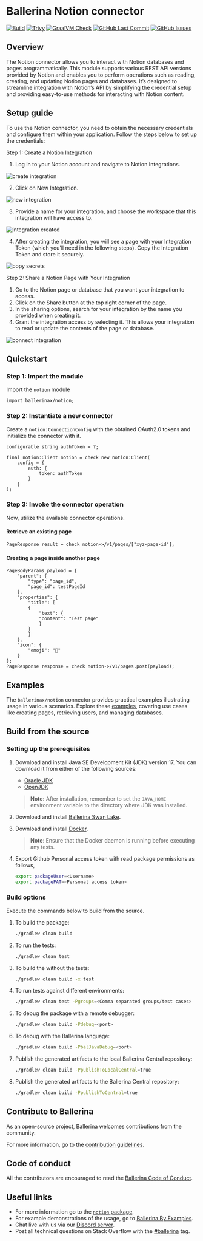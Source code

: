 # Ballerina Notion connector

[![Build](https://github.com/ballerina-platform/module-ballerinax-notion/actions/workflows/ci.yml/badge.svg)](https://github.com/ballerina-platform/module-ballerinax-notion/actions/workflows/ci.yml)
[![Trivy](https://github.com/ballerina-platform/module-ballerinax-notion/actions/workflows/trivy-scan.yml/badge.svg)](https://github.com/ballerina-platform/module-ballerinax-notion/actions/workflows/trivy-scan.yml)
[![GraalVM Check](https://github.com/ballerina-platform/module-ballerinax-notion/actions/workflows/build-with-bal-test-graalvm.yml/badge.svg)](https://github.com/ballerina-platform/module-ballerinax-notion/actions/workflows/build-with-bal-test-graalvm.yml)
[![GitHub Last Commit](https://img.shields.io/github/last-commit/ballerina-platform/module-ballerinax-notion.svg)](https://github.com/ballerina-platform/module-ballerinax-notion/commits/master)
[![GitHub Issues](https://img.shields.io/github/issues/ballerina-platform/ballerina-library/module/notion.svg?label=Open%20Issues)](https://github.com/ballerina-platform/ballerina-library/labels/module%notion)

## Overview

The Notion connector allows you to interact with Notion databases and pages programmatically. This module supports various REST API versions provided by Notion and enables you to perform operations such as reading, creating, and updating Notion pages and databases. It’s designed to streamline integration with Notion’s API by simplifying the credential setup and providing easy-to-use methods for interacting with Notion content.

## Setup guide

To use the Notion connector, you need to obtain the necessary credentials and configure them within your application. Follow the steps below to set up the credentials:

Step 1: Create a Notion Integration

1. Log in to your Notion account and navigate to Notion Integrations.

![create integration](https://github.com/ballerina-platform/module-ballerinax-notion/blob/main/docs/assets/create-integration.png?raw=true)

2. Click on New Integration.

![new integration](https://github.com/ballerina-platform/module-ballerinax-notion/blob/main/docs/assets/new-integration.png?raw=true)

3. Provide a name for your integration, and choose the workspace that this integration will have access to.

![integration created](https://github.com/ballerina-platform/module-ballerinax-notion/blob/main/docs/assets/integration-created.png?raw=true)

4. After creating the integration, you will see a page with your Integration Token (which you’ll need in the following steps). Copy the Integration Token and store it securely.

![copy secrets](https://github.com/ballerina-platform/module-ballerinax-notion/blob/main/docs/assets/secret.png?raw=true)

Step 2: Share a Notion Page with Your Integration

1. Go to the Notion page or database that you want your integration to access.
2. Click on the Share button at the top right corner of the page.
3. In the sharing options, search for your integration by the name you provided when creating it.
4. Grant the integration access by selecting it. This allows your integration to read or update the contents of the page or database.

![connect integration](https://github.com/ballerina-platform/module-ballerinax-notion/blob/main/docs/assets/connect-page.png?raw=true)

## Quickstart

### Step 1: Import the module

Import the `notion` module

```bal
import ballerinax/notion;
```

### Step 2: Instantiate a new connector

Create a `notion:ConnectionConfig` with the obtained OAuth2.0 tokens and initialize the connector with it.

```bal
configurable string authToken = ?;

final notion:Client notion = check new notion:Client(
    config = {
        auth: {
            token: authToken
        }
    }
);
```

### Step 3: Invoke the connector operation

Now, utilize the available connector operations.

#### Retrieve an existing page

```bal
PageResponse result = check notion->/v1/pages/["xyz-page-id"];
```

#### Creating a page inside another page

```bal
PageBodyParams payload = {
    "parent": {
        "type": "page_id",
        "page_id": testPageId
    },
    "properties": {
        "title": [
        {
            "text": {
            "content": "Test page"
            }
        }
        ]
    },
    "icon": {
        "emoji": "🥬"
    }
};
PageResponse response = check notion->/v1/pages.post(payload);
```

## Examples

The `ballerinax/notion` connector provides practical examples illustrating usage in various scenarios. Explore these [examples](https://github.com/ballerina-platform/module-ballerinax-notion/tree/main/examples), covering use cases like creating pages, retrieving users, and managing databases.

## Build from the source

### Setting up the prerequisites

1. Download and install Java SE Development Kit (JDK) version 17. You can download it from either of the following sources:

    - [Oracle JDK](https://www.oracle.com/java/technologies/downloads/)
    - [OpenJDK](https://adoptium.net/)

    > **Note:** After installation, remember to set the `JAVA_HOME` environment variable to the directory where JDK was installed.

2. Download and install [Ballerina Swan Lake](https://ballerina.io/).

3. Download and install [Docker](https://www.docker.com/get-started).

    > **Note**: Ensure that the Docker daemon is running before executing any tests.

4. Export Github Personal access token with read package permissions as follows,

    ```bash
    export packageUser=<Username>
    export packagePAT=<Personal access token>
    ```

### Build options

Execute the commands below to build from the source.

1. To build the package:

    ```bash
    ./gradlew clean build
    ```

2. To run the tests:

    ```bash
    ./gradlew clean test
    ```

3. To build the without the tests:

    ```bash
    ./gradlew clean build -x test
    ```

4. To run tests against different environments:

    ```bash
    ./gradlew clean test -Pgroups=<Comma separated groups/test cases>
    ```

5. To debug the package with a remote debugger:

    ```bash
    ./gradlew clean build -Pdebug=<port>
    ```

6. To debug with the Ballerina language:

    ```bash
    ./gradlew clean build -PbalJavaDebug=<port>
    ```

7. Publish the generated artifacts to the local Ballerina Central repository:

    ```bash
    ./gradlew clean build -PpublishToLocalCentral=true
    ```

8. Publish the generated artifacts to the Ballerina Central repository:

    ```bash
    ./gradlew clean build -PpublishToCentral=true
    ```

## Contribute to Ballerina

As an open-source project, Ballerina welcomes contributions from the community.

For more information, go to the [contribution guidelines](https://github.com/ballerina-platform/ballerina-lang/blob/master/CONTRIBUTING.md).

## Code of conduct

All the contributors are encouraged to read the [Ballerina Code of Conduct](https://ballerina.io/code-of-conduct).

## Useful links

-   For more information go to the [`notion` package](https://central.ballerina.io/ballerinax/notion/latest).
-   For example demonstrations of the usage, go to [Ballerina By Examples](https://ballerina.io/learn/by-example/).
-   Chat live with us via our [Discord server](https://discord.gg/ballerinalang).
-   Post all technical questions on Stack Overflow with the [#ballerina](https://stackoverflow.com/questions/tagged/ballerina) tag.
